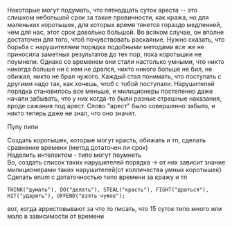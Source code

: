 Некоторые могут подумать, что пятнадцать суток ареста -- это слишком небольшой срок за такие провинности, как кража, но для маленьких коротышек, для которых время тянется гораздо медленней, чем для нас, этот срок довольно большой. Во всяком случае, он вполне достаточен для того, чтоб почувствовать раскаяние. Нужно сказать, что борьба с нарушителями порядка подобными методами все же не приносила заметных результатов до тех пор, пока коротышки не поумнели. Однако со временем они стали настолько умными, что никто никогда больше ни с кем не дрался, никто никого больше не бил, не обижал, никто не брал чужого. Каждый стал понимать, что поступать с другими надо так, как хочешь, чтоб с тобой поступали. Нарушителей порядка становилось все меньше, и милиционеры постепенно даже начали забывать, что у них когда-то были разные страшные наказания, вроде сажания под арест. Слово "арест" было совершенно забыто, и никто теперь даже не знал, что оно значит.

Пупу пипи

Создать коротышек, которые могут красть, обижать и тп, сделать сравнение времени (метод дотаточен ли срок)\
Наделить интелектом - типо могут поумнеть\
Во, создать список таких нарушителей порядка -> от них зависит знание милиционерами таких нарушителей(от колличества умных коротышек)\
Сделать enum с дотаточностью типо времени за кражу и тп


`THINK("думать"), DO("делать"), STEAL("красть"), FIGHT("драться"), HIT("ударить"), OFFEND("взять чужое");`

вот, когда аррестовывают за что то писать, что 15 суток типо много или мало в зависимости от времени
